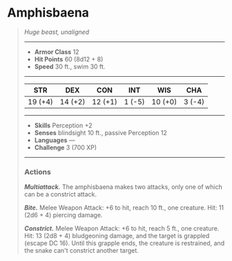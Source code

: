 # Amphisbaena
>*Huge beast, unaligned*
>___
>- **Armor Class** 12
>- **Hit Points** 60 (8d12 + 8)
>- **Speed** 30 ft., swim 30 ft.
>___
>|STR|DEX|CON|INT|WIS|CHA|
>|:---:|:---:|:---:|:---:|:---:|:---:|
>|19 (+4)|14 (+2)|12 (+1)|1 (-5)|10 (+0)|3 (-4)|
>___
>- **Skills** Perception +2
>- **Senses** blindsight 10 ft., passive Perception 12
>- **Languages** —
>- **Challenge** 3 (700 XP)
>___
>### Actions
>***Multiattack.*** The amphisbaena makes two attacks, only one of which can be a constrict attack.  
>
>***Bite.*** Melee Weapon Attack: +6 to hit, reach 10 ft., one creature. Hit: 11 (2d6 + 4) piercing damage.  
>
>***Constrict.*** Melee Weapon Attack: +6 to hit, reach 5 ft., one creature. Hit: 13 (2d8 + 4) bludgeoning damage, and the target is grappled (escape DC 16). Until this grapple ends, the creature is restrained, and the snake can't constrict another target.